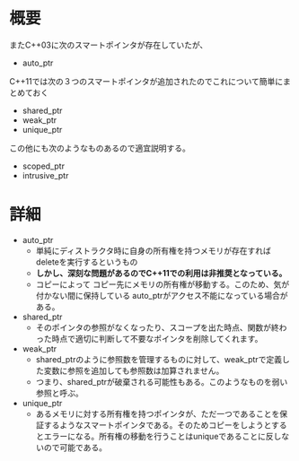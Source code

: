 # 概要

またC++03に次のスマートポインタが存在していたが、
- auto_ptr

C++11では次の３つのスマートポインタが追加されたのでこれについて簡単にまとめておく
- shared_ptr
- weak_ptr
- unique_ptr

この他にも次のようなものあるので適宜説明する。
- scoped_ptr
- intrusive_ptr

# 詳細

- auto_ptr
  - 単純にディストラクタ時に自身の所有権を持つメモリが存在すればdeleteを実行するというもの
  - **しかし、深刻な問題があるのでC++11での利用は非推奨となっている。**
  - コピーによって コピー先にメモリの所有権が移動する。このため、気が付かない間に保持している auto_ptr<T>がアクセス不能になっている場合がある。
- shared_ptr
  - そのポインタの参照がなくなったり、スコープを出た時点、関数が終わった時点で適切に判断して不要なポインタを削除してくれます。
- weak_ptr 
  - shared_ptrのように参照数を管理するものに対して、weak_ptrで定義した変数に参照を追加しても参照数は加算されません。
  - つまり、shared_ptrが破棄される可能性もある。このようなものを弱い参照と呼ぶ。
- unique_ptr
  - あるメモリに対する所有権を持つポインタが、ただ一つであることを保証するようなスマートポインタである。そのためコピーをしようとするとエラーになる。所有権の移動を行うことはuniqueであることに反しないので可能である。

